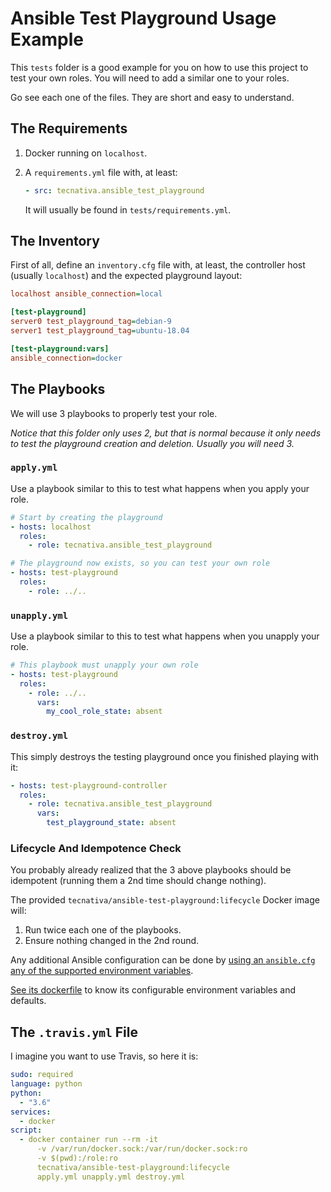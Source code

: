 # Ansible Test Playground Usage Example

This `tests` folder is a good example for you on how to use this project to
test your own roles. You will need to add a similar one to your roles.

Go see each one of the files. They are short and easy to understand.

## The Requirements

1. Docker running on `localhost`.
1. A `requirements.yml` file with, at least:

   ```yaml
   - src: tecnativa.ansible_test_playground
   ```

   It will usually be found in `tests/requirements.yml`.

## The Inventory

First of all, define an `inventory.cfg` file with, at least, the controller
host (usually `localhost`) and the expected playground layout:

```ini
localhost ansible_connection=local

[test-playground]
server0 test_playground_tag=debian-9
server1 test_playground_tag=ubuntu-18.04

[test-playground:vars]
ansible_connection=docker
```

## The Playbooks

We will use 3 playbooks to properly test your role.

*Notice that this folder only uses 2, but that is normal because it only needs
to test the playground creation and deletion. Usually you will need 3.*

### `apply.yml`

Use a playbook similar to this to test what happens when you apply your role.

```yaml
# Start by creating the playground
- hosts: localhost
  roles:
    - role: tecnativa.ansible_test_playground

# The playground now exists, so you can test your own role
- hosts: test-playground
  roles:
    - role: ../..
```

### `unapply.yml`

Use a playbook similar to this to test what happens when you unapply your role.

```yaml
# This playbook must unapply your own role
- hosts: test-playground
  roles:
    - role: ../..
      vars:
        my_cool_role_state: absent
```

### `destroy.yml`

This simply destroys the testing playground once you finished playing with it:

```yaml
- hosts: test-playground-controller
  roles:
    - role: tecnativa.ansible_test_playground
      vars:
        test_playground_state: absent
```

### Lifecycle And Idempotence Check

You probably already realized that the 3 above playbooks should be idempotent
(running them a 2nd time should change nothing).

The provided `tecnativa/ansible-test-playground:lifecycle` Docker image will:

1. Run twice each one of the playbooks.
1. Ensure nothing changed in the 2nd round.

Any additional Ansible configuration can be done by
[using an `ansible.cfg` any of the supported environment variables][cfg].

[See its dockerfile][lcdf] to know its configurable environment variables and
defaults.

## The `.travis.yml` File

I imagine you want to use Travis, so here it is:

```yaml
sudo: required
language: python
python:
  - "3.6"
services:
  - docker
script:
  - docker container run --rm -it
      -v /var/run/docker.sock:/var/run/docker.sock:ro
      -v $(pwd):/role:ro
      tecnativa/ansible-test-playground:lifecycle
      apply.yml unapply.yml destroy.yml
```

[cfg]: https://docs.ansible.com/ansible/latest/reference_appendices/config.html
[lcdf]: https://github.com/Tecnativa/ansible-test-playground/blob/master/build/files/debian-9.dockerfile

